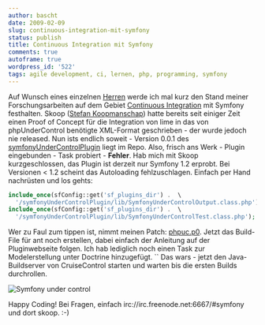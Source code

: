 ```yaml
---
author: bascht
date: 2009-02-09
slug: continuous-integration-mit-symfony
status: publish
title: Continuous Integration mit Symfony
comments: true
autoframe: true
wordpress_id: '522'
tags: agile development, ci, lernen, php, programming, symfony
---
```


Auf Wunsch eines einzelnen
[Herren](http://twitter.com/denderello/status/1191900184) werde ich
mal kurz den Stand meiner Forschungsarbeiten auf dem Gebiet
[Continuous Integration](http://de.wikipedia.org/wiki/Kontinuierliche_Integration)
mit Symfony festhalten. Skoop
([Stefan Koopmanschap](http://www.leftontheweb.com/who)) hatte
bereits seit einiger Zeit einen Proof of Concept für die
Integration von lime in das von phpUnderControl benötigte
XML-Format geschrieben - der wurde jedoch nie released. Nun ists
endlich soweit - Version 0.0.1 des
[symfonyUnderControlPlugin](http://www.symfony-project.org/plugins/symfonyUnderControlPlugin)
liegt im Repo. Also, frisch ans Werk - Plugin eingebunden - Task
probiert - **Fehler**. Hab mich mit Skoop kurzgeschlossen, das
Plugin ist derzeit nur Symfony 1.2 erprobt. Bei Versionen < 1.2
scheint das Autoloading fehlzuschlagen. Einfach per Hand nachrüsten
und los gehts: 

```php
include_once(sfConfig::get('sf_plugins_dir') .  \
  '/symfonyUnderControlPlugin/lib/SymfonyUnderControlOutput.class.php');
include_once(sfConfig::get('sf_plugins_dir') .  \
  '/symfonyUnderControlPlugin/lib/SymfonyUnderControlTest.class.php');
```

Wer zu Faul zum tippen ist, nimmt meinen Patch:
[phpuc.p0](http://www.bascht.com/uploads/2009/02/phpuc.p0). Jetzt
das Build-File für ant noch erstellen, dabei einfach der Anleitung
auf der Pluginwebseite folgen. Ich hab lediglich noch einen Task
zur Modelerstellung unter Doctrine hinzugefügt. `` Das wars - jetzt
den Java-Buildserver von CruiseControl starten und warten bis die
ersten Builds durchrollen.

![Symfony under control](/blog/2009-02-09-continuous-integration-mit-symfony/symfonyundercontrol.png)

Happy Coding! Bei Fragen, einfach
irc://irc.freenode.net:6667/\#symfony und dort skoop. :-)


